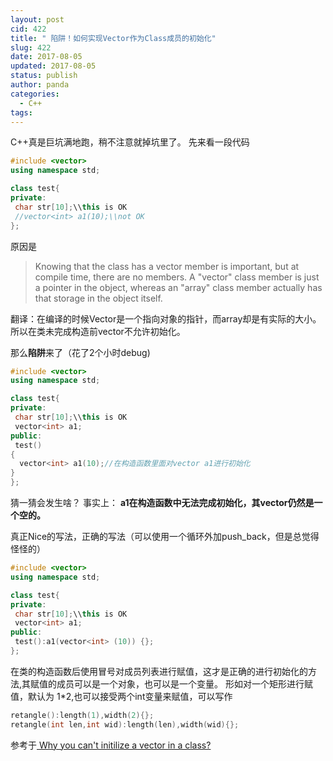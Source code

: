```yaml
---
layout: post
cid: 422
title: " 陷阱！如何实现Vector作为Class成员的初始化"
slug: 422
date: 2017-08-05
updated: 2017-08-05
status: publish
author: panda
categories: 
  - C++
tags: 
---
```



C++真是巨坑满地跑，稍不注意就掉坑里了。
先来看一段代码
```cpp
#include <vector>
using namespace std;

class test{
private:
 char str[10];\\this is OK
 //vector<int> a1(10);\\not OK
};
```


<!--more-->


原因是
> Knowing that the class has a vector member is important, but at compile time, there are no members. A "vector" class member is just a pointer in the object, whereas an "array" class member actually has that storage in the object itself.

翻译：在编译的时候Vector是一个指向对象的指针，而array却是有实际的大小。所以在类未完成构造前vector不允许初始化。

那么**陷阱**来了（花了2个小时debug)
```cpp
#include <vector>
using namespace std;

class test{
private:
 char str[10];\\this is OK
 vector<int> a1;
public:
 test()
{
  vector<int> a1(10);//在构造函数里面对vector a1进行初始化
}
};
```
猜一猜会发生啥？
事实上：
**a1在构造函数中无法完成初始化，其vector仍然是一个空的。**

真正Nice的写法，正确的写法（可以使用一个循环外加push_back，但是总觉得怪怪的）
```cpp
#include <vector>
using namespace std;

class test{
private:
 char str[10];\\this is OK
 vector<int> a1;
public:
 test():a1(vector<int> (10)) {};
};
```
在类的构造函数后使用冒号对成员列表进行赋值，这才是正确的进行初始化的方法,其赋值的成员可以是一个对象，也可以是一个变量。
形如对一个矩形进行赋值，默认为 1*2,也可以接受两个int变量来赋值，可以写作
```cpp
retangle():length(1),width(2){};
retangle(int len,int wid):length(len),width(wid){};

```





参考于[ Why you can't initilize a vector in a class?][1]


  [1]: https://www.gidforums.com/t-13851.html